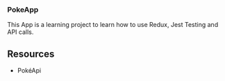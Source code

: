### PokeApp

This App is a learning project to learn how to use Redux, Jest Testing and API calls.

## Resources

- PokéApi